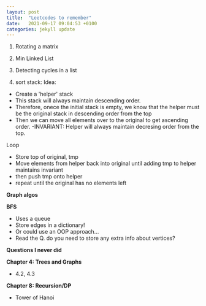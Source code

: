 ```yaml
---
layout: post
title:  "Leetcodes to remember"
date:   2021-09-17 09:04:53 +0100
categories: jekyll update
---
```


1. Rotating a matrix
2. Min Linked List
3. Detecting cycles in a list


4. sort stack:
Idea:

- Create a 'helper' stack
- This stack will always maintain descending order.
- Therefore, onece the initial stack is empty, we know that the helper must be the original stack
in descending order from the top
- Then we can move all elements over to the original to get ascending order.
-INVARIANT: Helper will always maintain decresing order from the top.

Loop
- Store top of original, tmp
- Move elements from helper back into original until adding tmp to helper maintains invariant
- then push tmp onto helper
- repeat until the original has no elements left

**Graph algos**

**BFS**
- Uses a queue
- Store edges in a dictionary!
- Or could use an OOP approach...
- Read the Q. do you need to store any extra info about vertices?



**Questions I never did**

**Chapter 4: Trees and Graphs**
- 4.2, 4.3

**Chapter 8: Recursion/DP**
- Tower of Hanoi

